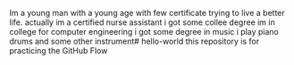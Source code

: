 Im a young man with a young age with few certificate trying to live a better life. actually im a certified nurse assistant i got some collee degree im in college for computer engineering i got some degree in music i play piano drums and some other instrument# hello-world
this repository is for practicing the GitHub Flow
